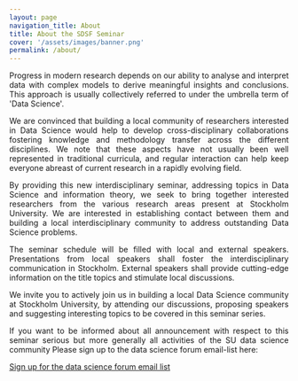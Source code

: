 ```yaml
---
layout: page
navigation_title: About
title: About the SDSF Seminar
cover: '/assets/images/banner.png'
permalink: /about/
---
```


<div style="text-align: justify">
Progress in modern research depends on our ability to analyse and interpret data with complex models to derive meaningful insights and conclusions. This approach is usually collectively referred to under the umbrella term of 'Data Science'.
<p>
We are convinced that building a local community of researchers interested in Data Science would help to develop cross-disciplinary collaborations
fostering knowledge and methodology transfer across the different disciplines. We note that these aspects have not usually been well represented in traditional curricula, and regular interaction can help keep everyone abreast of current research in a rapidly evolving field.
</p>
<p>
By providing this new interdisciplinary seminar, addressing topics in Data Science and information theory, we seek to bring together interested researchers from the various research areas present at Stockholm University. We are interested in establishing contact between them and building a local interdisciplinary community to address outstanding Data Science problems.
</p>
<p>
The seminar schedule will be filled with local and external speakers. Presentations from local speakers shall foster the interdisciplinary communication in Stockholm. External speakers shall provide cutting-edge information on the title topics and stimulate local discussions.
</p>
<p>
We invite you to actively join us in building a local Data Science community at Stockholm University, by attending our discussions, proposing speakers
and suggesting interesting topics to be covered in this seminar series.
</p>


<p>
If you want to be informed about all announcement with respect to this seminar serious but more generally all activities of the SU data science community
Please sign up to the data science forum email-list here: </p>

<a href="https://lists.math.su.se/mailman/listinfo/DataScience.SU"> Sign up for the data science forum email list </a>







</div>
